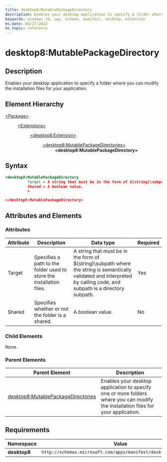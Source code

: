 ```yaml
---
title: desktop8:MutablePackageDirectory
description: Enables your desktop application to specify a folder where you can modify the installation files for your application.
keywords: windows 10, uwp, schema, manifest, desktop, extension
ms.date: 04/27/2022
ms.topic: reference
---
```


# desktop8:MutablePackageDirectory

## Description

Enables your desktop application to specify a folder where you can modify the installation files for your application.

## Element Hierarchy

<dl>
<dt><a href="element-package.md">&lt;Package&gt;</a></dt>
<dd>
<dl>
<dt><a href="element-extensions.md">&lt;Extensions&gt;</dt>
<dd>
<dl>
<dt><a href="element-desktop8-extension.md">&lt;desktop8:Extension&gt;</a></dt>
<dd>
<dl>
<dt><a href="element-desktop8-mutablepackagedirectories.md">&lt;desktop8:MutablePackageDirectories&gt;</a></dt>
<dd><strong>&lt;desktop8:MutablePackageDirectory&gt;</strong></dd>
</dl>
</dd>
</dl>
</dd>
</dl>
</dd>
</dl>

## Syntax

```xml
<desktop8:MutablePackageDirectory
          Target = A string that must be in the form of $(string)\subpath where the string is semantically validated and interpreted by calling code, and subpath is a directory subpath.
          Shared = A boolean value.
          >

</desktop8:MutablePackageDirectory>
```

## Attributes and Elements

### Attributes

| Attribute | Description | Data type | Required |
|-----------|-------------|-----------|----------|
| Target | Specifies a path to the folder used to store the installation files. | A string that must be in the form of $(string)\subpath where the string is semantically validated and interpreted by calling code, and subpath is a directory subpath. | Yes |
| Shared | Specifies whether or not the folder is a shared. | A boolean value. | No |

### Child Elements

None.

### Parent Elements

| Parent Element | Description |
|----------------|-------------|
| [desktop8:MutablePackageDirectories](element-desktop8-mutablepackagedirectories.md) | Enables your desktop application to specify one or more folders where you can modify the installation files for your application. |

## Requirements

| **Namespace** | **Value** |
|---------------|-----------|
| **desktop8** | `http://schemas.microsoft.com/appx/manifest/desktop/windows10/8` |